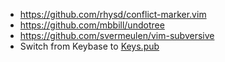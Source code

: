 * https://github.com/rhysd/conflict-marker.vim
* https://github.com/mbbill/undotree
* https://github.com/svermeulen/vim-subversive
* Switch from Keybase to [Keys.pub](https://keys.pub)

